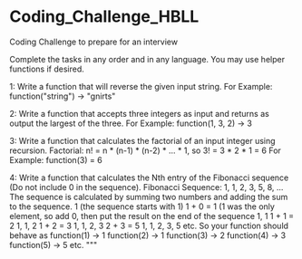 # Coding_Challenge_HBLL
Coding Challenge to prepare for an interview

Complete the tasks in any order and in any language. You may use helper functions
if desired.

1: Write a function that will reverse the given input string.
For Example: function("string") -> "gnirts"

2: Write a function that accepts three integers as input and returns as output the
largest of the three.
For Example: function(1, 3, 2) -> 3

3: Write a function that calculates the factorial of an input integer using recursion.
Factorial: n! = n * (n-1) * (n-2) * ... * 1, so 3! = 3 * 2 * 1 = 6
For Example: function(3) = 6

4: Write a function that calculates the Nth entry of the Fibonacci sequence (Do not
include 0 in the sequence).
Fibonacci Sequence: 1, 1, 2, 3, 5, 8, ...
The sequence is calculated by summing two numbers and adding the sum to the
sequence.
1 (the sequence starts with 1)
1 + 0 = 1 (1 was the only element, so add 0, then put the result on the end of the
sequence
1, 1
1 + 1 = 2
1, 1, 2
1 + 2 = 3
1, 1, 2, 3
2 + 3 = 5
1, 1, 2, 3, 5
etc.
So your function should behave as
function(1) -> 1
function(2) -> 1
function(3) -> 2
function(4) -> 3
function(5) -> 5
etc.
"""

